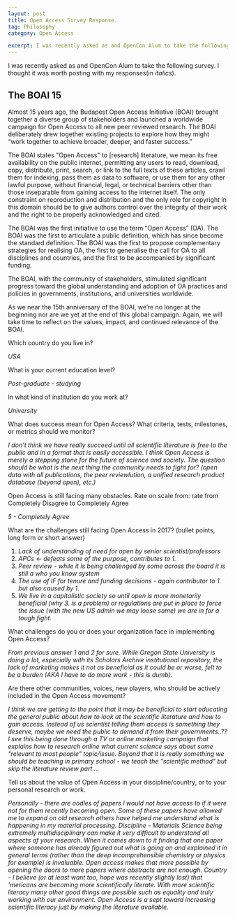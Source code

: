 ```yaml
---
layout: post
title: Open Access Survey Response.
tag: Philosophy
category: Open Access

excerpt: I was recently asked as and OpenCon Alum to take the following survey. I thought it was worth posting with my responses.
---
```


I was recently asked as and OpenCon Alum to take the following survey. I thought it was worth posting with my responses(in *italics*).

## The BOAI 15

Almost 15 years ago, the Budapest Open Access Initiative (BOAI) brought together a diverse group of stakeholders and launched a worldwide campaign for Open Access to all new peer ­reviewed research. The BOAI deliberately drew together existing projects to explore how they might “work together to achieve broader, deeper, and faster success.”

The BOAI states "Open Access" to [research] literature, we mean its free availability on the public internet, permitting any users to read, download, copy, distribute, print, search, or link to the full texts of these articles, crawl them for indexing, pass them as data to software, or use them for any other lawful purpose, without financial, legal, or technical barriers other than those inseparable from gaining access to the internet itself. The only constraint on reproduction and distribution and the only role for copyright in this domain should be to give authors control over the integrity of their work and the right to be properly acknowledged and cited.


The BOAI was the first initiative to use the term “Open Access” (OA). The BOAI was the first to articulate a public definition, which has since become the standard definition. The BOAI was the first to propose complementary strategies for realising OA, the first to generalise the call for OA to all disciplines and countries, and the first to be accompanied by significant funding.

The BOAI, with the community of stakeholders, stimulated significant progress toward the global understanding and adoption of OA practices and policies in governments, institutions, and universities worldwide.

As we near the 15th anniversary of the BOAI, we’re no longer at the beginning nor are we yet at the end of this global campaign. Again, we will take time to reflect on the values, impact, and continued relevance of the BOAI.

Which country do you live in?

*USA*

What is your current education level?

*Post-graduate - studying*

In what kind of institution do you work at?

*University*

What does success mean for Open Access? What criteria, tests, milestones, or metrics should we monitor?

*I don't think we have really succeed until all scientific literature is free to the public and in a format that is easily accessible. I think Open Access is merely a stepping stone for the future of science and society. The question should be what is the next thing the community needs to fight for? (open data with all publications, the peer reviewlution, a unified research product database (beyond open), etc.)*

Open Access is still facing many obstacles. Rate on scale from: rate from Completely Disagree to Completely Agree

*5 - Completely Agree*

What are the challenges still facing Open Access in 2017? (bullet points, long form or short answer)

1. *Lack of understanding of need for open by senior scientist/professors*
2. *APCs <- defeats some of the purpose, contributes to 1.*
3. *Peer review - while it is being challenged by some across the board it is still a who you know system*
4. *The use of IF for tenure and funding decisions - again contributor to 1. but also caused by 1.*
5. *We live in a capitalistic society so until open is more monetarily beneficial (why 3. is a problem) or regulations are put in place to force the issue (with the new US admin we may loose some) we are in for a tough fight.*

What challenges do you or does your organization face in implementing Open Access?

*From previous answer 1 and 2 for sure. While Oregon State University is doing a lot, especially with its Scholars Archive institutional repository, the lack of marketing makes it not as beneficial as it could be or worse, felt to be a burden (AKA I have to do more work - this is dumb).*

Are there other communities, voices, new players, who should be actively included in the Open Access movement?

*I think we are getting to the point that it may be beneficial to start educating the general public about how to look at the scientific literature and how to gain access. Instead of us scientist telling them access is something they deserve, maybe we need the public to demand it from their governments..??  I see this being done through a TV or online marketing campaign that explains how to research online what current science says about some "relevant to most people" topic/issue. Beyond that it is really something we should be teaching in primary school - we teach the "scientific method" but skip the literature review part....*

Tell us about the value of Open Access in your discipline/country, or to your personal research or work.

*Personally - there are oodles of papers I would not have access to if it were not for them recently becoming open. Some of these papers have allowed me to expand on old research others have helped me understand what is happening in my material processing.
Discipline - Materials Science being extremely multidisciplinary can make it very difficult to understand all aspects of your research. When it comes down to it finding that one paper where someone has already figured out what is going on and explained it in general terms (rather than the deep incomprehensible chemistry or physics for example) is invaluable. Open access makes that more possible by opening the doors to more papers where abstracts are not enough.
Country - I believe (or at least want too, hope was recently slightly lost) that 'mericans are becoming more scientifically literate. With more scientific literacy many other good things are possible such as equality and truly working with our environment. Open Access is a sept toward increasing scientific literacy just by making the literature available.*
